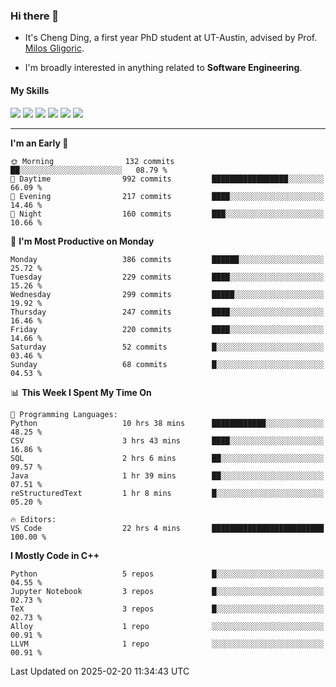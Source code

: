 ### Hi there 👋

* It's Cheng Ding, a first year PhD student at UT-Austin, advised by Prof. [Milos Gligoric](https://users.ece.utexas.edu/~gligoric/).

* I'm broadly interested in anything related to **Software Engineering**.

#### My Skills

![](https://img.shields.io/badge/C++-65318e?logo=cplusplus&logoColor=fff)
![](https://img.shields.io/badge/Python-3e74a2?logo=python&logoColor=fff)
![](https://img.shields.io/badge/C-5654a2?logo=c&logoColor=fff)
![](https://img.shields.io/badge/Go-00aaff?logo=go&logoColor=fff)
![](https://img.shields.io/badge/Docker-0088ff?logo=docker&logoColor=fff)
![](https://img.shields.io/badge/Apache-D22128?logo=apache&logoColor=fff)

---
<!--START_SECTION:waka-->
**I'm an Early 🐤** 

```text
🌞 Morning                132 commits         ██░░░░░░░░░░░░░░░░░░░░░░░   08.79 % 
🌆 Daytime                992 commits         █████████████████░░░░░░░░   66.09 % 
🌃 Evening                217 commits         ████░░░░░░░░░░░░░░░░░░░░░   14.46 % 
🌙 Night                  160 commits         ███░░░░░░░░░░░░░░░░░░░░░░   10.66 % 
```
📅 **I'm Most Productive on Monday** 

```text
Monday                   386 commits         ██████░░░░░░░░░░░░░░░░░░░   25.72 % 
Tuesday                  229 commits         ████░░░░░░░░░░░░░░░░░░░░░   15.26 % 
Wednesday                299 commits         █████░░░░░░░░░░░░░░░░░░░░   19.92 % 
Thursday                 247 commits         ████░░░░░░░░░░░░░░░░░░░░░   16.46 % 
Friday                   220 commits         ████░░░░░░░░░░░░░░░░░░░░░   14.66 % 
Saturday                 52 commits          █░░░░░░░░░░░░░░░░░░░░░░░░   03.46 % 
Sunday                   68 commits          █░░░░░░░░░░░░░░░░░░░░░░░░   04.53 % 
```


📊 **This Week I Spent My Time On** 

```text
💬 Programming Languages: 
Python                   10 hrs 38 mins      ████████████░░░░░░░░░░░░░   48.25 % 
CSV                      3 hrs 43 mins       ████░░░░░░░░░░░░░░░░░░░░░   16.86 % 
SQL                      2 hrs 6 mins        ██░░░░░░░░░░░░░░░░░░░░░░░   09.57 % 
Java                     1 hr 39 mins        ██░░░░░░░░░░░░░░░░░░░░░░░   07.51 % 
reStructuredText         1 hr 8 mins         █░░░░░░░░░░░░░░░░░░░░░░░░   05.20 % 

🔥 Editors: 
VS Code                  22 hrs 4 mins       █████████████████████████   100.00 % 
```

**I Mostly Code in C++** 

```text
Python                   5 repos             █░░░░░░░░░░░░░░░░░░░░░░░░   04.55 % 
Jupyter Notebook         3 repos             █░░░░░░░░░░░░░░░░░░░░░░░░   02.73 % 
TeX                      3 repos             █░░░░░░░░░░░░░░░░░░░░░░░░   02.73 % 
Alloy                    1 repo              ░░░░░░░░░░░░░░░░░░░░░░░░░   00.91 % 
LLVM                     1 repo              ░░░░░░░░░░░░░░░░░░░░░░░░░   00.91 % 
```




 Last Updated on 2025-02-20 11:34:43 UTC
<!--END_SECTION:waka-->
